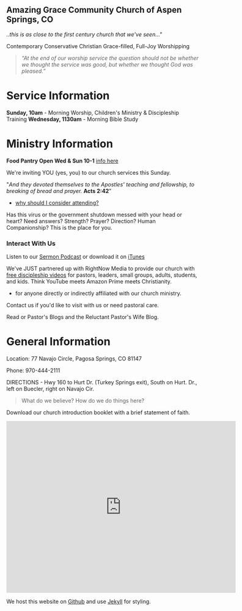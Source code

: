 ## Amazing Grace Community Church of Aspen Springs, CO
*..this is as close to the first century church that we've seen…"*

Contemporary Conservative Christian Grace-filled, Full-Joy Worshipping
> *“At the end of our worship service the question should not be whether we thought the service was good, but whether we thought God was pleased.”*


# Service Information

**Sunday, 10am** - Morning Worship, Children's Ministry & Discipleship Training
**Wednesday, 1130am** - Morning Bible Study

# Ministry Information

**Food Pantry Open Wed & Sun 10-1** [info here](/childrens-ministry.md)

We're inviting YOU (yes, you) to our church services this Sunday. 

"*And they devoted themselves to the Apostles' teaching and fellowship, to breaking of bread and prayer.* **Acts 2:42**"
- [why should I consider attending?](/why-should-I-attend-amazing-grace.md)

Has this virus or the government shutdown messed with your head or heart? Need answers? Strength? Prayer? Direction? Human Companionship? This is the place for you.

### Interact With Us

Listen to our [Sermon Podcast](http://amazinggraceco.podbean.com/) or download it on [iTunes](https://podcasts.apple.com/us/podcast/amazing-grace-community-church/id1473942716)

We've JUST partnered up with RightNow Media to provide our church with [free discipleship videos](https://www.rightnowmedia.org/Account/Invite/AmazingGraceColorado) for pastors, leaders, small groups, adults, students, and kids. Think YouTube meets Amazon Prime meets Christianity.
- for anyone directly or indirectly affiliated with our church ministry.


Contact us if you'd like to visit with us or need pastoral care.

Read or Pastor's Blogs and the Reluctant Pastor's Wife Blog.


# General Information
Location: 77 Navajo Circle, Pagosa Springs, CO 81147

Phone: 970-444-2111

DIRECTIONS - Hwy 160 to Hurt Dr. (Turkey Springs exit), South on Hurt. Dr., left on Buecler, right on Navajo Cir.


> What do we believe? How do we do things here?

Download our church introduction booklet with a brief statement of faith.

<iframe src="https://www.google.com/maps/embed?pb=!1m18!1m12!1m3!1d3177.08637799951!2d-107.18466988437689!3d37.22192435154544!2m3!1f0!2f0!3f0!3m2!1i1024!2i768!4f13.1!3m3!1m2!1s0x873dd1e3427928cf%3A0xdc42b1ee86da2ba0!2sAmazing%20Grace%20Community%20Church!5e0!3m2!1sen!2sus!4v1603402463503!5m2!1sen!2sus" width="600" height="450" frameborder="0" style="border:0;" allowfullscreen="" aria-hidden="false" tabindex="0"></iframe>

We host this website on [Github](https://github.com) and use [Jekyll](https://jekyllrb.com/) for styling.
